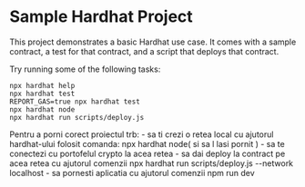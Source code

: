 # Sample Hardhat Project

This project demonstrates a basic Hardhat use case. It comes with a sample contract, a test for that contract, and a script that deploys that contract.

Try running some of the following tasks:

```shell
npx hardhat help
npx hardhat test
REPORT_GAS=true npx hardhat test
npx hardhat node
npx hardhat run scripts/deploy.js
```

Pentru a porni corect proiectul trb: - sa ti crezi o retea local cu ajutorul hardhat-ului folosit comanda: npx hardhat node( si sa l lasi pornit )
                                     - sa te conectezi cu portofelul crypto la acea retea
                                     - sa dai deploy la contract pe acea retea cu ajutorul comenzii npx hardhat run scripts/deploy.js --network localhost
                                     - sa pornesti aplicatia cu ajutorul comenzii npm run dev
